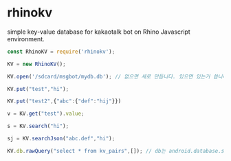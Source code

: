 # rhinokv
simple key-value database for kakaotalk bot on Rhino Javascript environment.

```javascript
const RhinoKV = require('rhinokv');﻿

KV = new RhinoKV(); 

KV.open('/sdcard/msgbot/mydb.db'); // 없으면 새로 만듭니다. 있으면 있는거 씁니다.

KV.put("test","hi");

KV.put("test2",{"abc":{"def":"hij"}})

v = KV.get("test").value;

s = KV.search("hi");

sj = KV.searchJson("abc.def","hi");

KV.db.rawQuery("select * from kv_pairs",[]); // db는 android.database.sqlite.SQLiteDatabase 객체이므로 db를 날로 다룰수도 있음.

```
